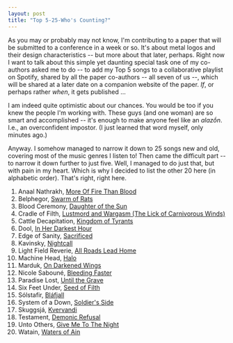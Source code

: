 ```yaml
---
layout: post
title: "Top 5-25-Who's Counting?"
---
```

As you may or probably may not know, I'm contributing to a paper that will be submitted to a conference in a week or so. It's about metal logos and their design characteristics -- but more about that later, perhaps. Right now I want to talk about this simple yet daunting special task one of my co-authors asked me to do -- to add my Top 5 songs to a collaborative playlist on Spotify, shared by all the paper co-authors -- all seven of us --, which will be shared at a later date on a companion website of the paper. *If*, or perhaps rather *when*, it gets published ... 

I am indeed quite optimistic about our chances. You would be too if you knew the people I'm working with. These guys (and one woman) are so smart and accomplished -- it's enough to make anyone feel like an *alazṓn*. I.e., an overconfident impostor. (I just learned that word myself, only minutes ago.)

Anyway. I somehow managed to narrow it down to 25 songs new and old, covering most of the music genres I listen to! Then came the difficult part -- to narrow it down further to just five. Well, I managed to do just that, but with pain in my heart. Which is why I decided to list the other 20 here (in alphabetic order). That's right, right here. 

1. Anaal Nathrakh, [More Of Fire Than Blood](https://open.spotify.com/track/0zu6ibJY1sPvaTsvghMwH4?si=1deb141064754c7d)
1. Belphegor, [Swarm of Rats](https://open.spotify.com/track/39TgUz4YblSBzPQaDjwiFl?si=66b8c800678f4e43)
3. Blood Ceremony, [Daughter of the Sun](https://open.spotify.com/track/0SVN4EJXIxIwakndogIqZ4?si=a4ef814aa54647b4)
4. Cradle of Filth, [Lustmord and Wargasm (The Lick of Carnivorous Winds)](https://open.spotify.com/track/79IP5t1Mw4cOAi7Drlqvyw?si=baadb08b8772491a)
5. Cattle Decapitation, [Kingdom of Tyrants](https://open.spotify.com/track/2Xl1xcDfEQnM6bPfxPOqKg?si=76dd3dd293924694)
6. Dool, [In Her Darkest Hour](https://open.spotify.com/track/0MZXSn4OQ7TE1KZZRaLSFZ?si=c2597e3f1cf64ab7)
7. Edge of Sanity, [Sacrificed](https://open.spotify.com/track/1vttN0QRPJB3Uwn2y03yCF?si=6f9e038120c046cc)
8. Kavinsky, [Nightcall](https://open.spotify.com/track/0U0ldCRmgCqhVvD6ksG63j?si=ca004d2b12754329)
9. Light Field Reverie, [All Roads Lead Home](https://open.spotify.com/track/16nR6McrXI0bRhahR82xlm?si=080ce2f4aa6341bc)
10. Machine Head, [Halo](https://open.spotify.com/track/5nksa8EqKHSWO9WBj6DnmS?si=3f8dc6184fa54877)
11. Marduk, [On Darkened Wings](https://open.spotify.com/track/5Y0NaGfPYmKxRA33HuxJGI?si=8f4c27434271441e)
12. Nicole Sabouné, [Bleeding Faster](https://open.spotify.com/track/3LOCcYCbDpXz1WMvVelYAA?si=0adc6332b18749fb) 
13. Paradise Lost, [Until the Grave](https://open.spotify.com/track/68qylUM8cxMR0FaBs8OMIz?si=7c854f0786af4287)
14. Six Feet Under, [Seed of Filth](https://open.spotify.com/track/1o7lwSoH4RuByrlxTgj7qB?si=7690d76e06b94e4e)
15. Sólstafir, [Bláfjall](https://open.spotify.com/track/3at1rHRtdBwHziF74cSshk?si=75b29cd28dbb4801)
16. System of a Down, [Soldier's Side](https://open.spotify.com/track/1ez4uWPnJwYufNhYTLVsJr?si=3b407e79bf7d4927)
17. Skuggsjá, [Kvervandi](https://open.spotify.com/track/04nDeP9V6QQlnozVXcqoRp?si=72dbce890ce14950)
18. Testament, [Demonic Refusal](https://open.spotify.com/track/0g2KjbzI9exhei5pTWo9eJ?si=ef8ab444014048c9)
19. Unto Others, [Give Me To The Night](https://open.spotify.com/track/4wPxxWtNkLiFXMOdIYNPC3?si=35c5ab1695694148)
20. Watain, [Waters of Ain](https://open.spotify.com/track/1nGdFBfMOjhI85yMQdRNGj?si=4504d5701eb34ea2)
